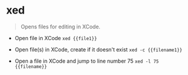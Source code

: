 # xed
> Opens files for editing in XCode.

- Open file in XCode
`xed {{file1}}`

- Open file(s) in XCode, create if it doesn't exist
`xed -c {{filename1}}`

- Open a file in XCode and jump to line number 75
`xed -l 75 {{filename}}`
